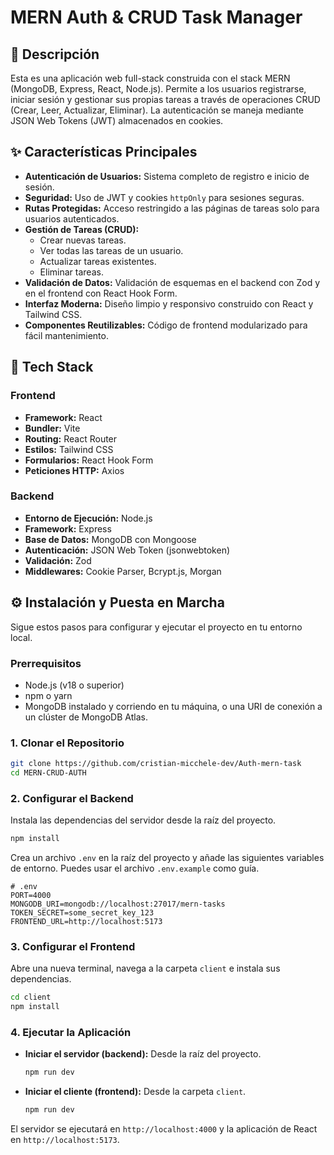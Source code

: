# MERN Auth & CRUD Task Manager

## 📝 Descripción

Esta es una aplicación web full-stack construida con el stack MERN (MongoDB, Express, React, Node.js). Permite a los usuarios registrarse, iniciar sesión y gestionar sus propias tareas a través de operaciones CRUD (Crear, Leer, Actualizar, Eliminar). La autenticación se maneja mediante JSON Web Tokens (JWT) almacenados en cookies.

## ✨ Características Principales

-   **Autenticación de Usuarios:** Sistema completo de registro e inicio de sesión.
-   **Seguridad:** Uso de JWT y cookies `httpOnly` para sesiones seguras.
-   **Rutas Protegidas:** Acceso restringido a las páginas de tareas solo para usuarios autenticados.
-   **Gestión de Tareas (CRUD):**
    -   Crear nuevas tareas.
    -   Ver todas las tareas de un usuario.
    -   Actualizar tareas existentes.
    -   Eliminar tareas.
-   **Validación de Datos:** Validación de esquemas en el backend con Zod y en el frontend con React Hook Form.
-   **Interfaz Moderna:** Diseño limpio y responsivo construido con React y Tailwind CSS.
-   **Componentes Reutilizables:** Código de frontend modularizado para fácil mantenimiento.

## 🚀 Tech Stack

### Frontend
-   **Framework:** React
-   **Bundler:** Vite
-   **Routing:** React Router
-   **Estilos:** Tailwind CSS
-   **Formularios:** React Hook Form
-   **Peticiones HTTP:** Axios

### Backend
-   **Entorno de Ejecución:** Node.js
-   **Framework:** Express
-   **Base de Datos:** MongoDB con Mongoose
-   **Autenticación:** JSON Web Token (jsonwebtoken)
-   **Validación:** Zod
-   **Middlewares:** Cookie Parser, Bcrypt.js, Morgan

## ⚙️ Instalación y Puesta en Marcha

Sigue estos pasos para configurar y ejecutar el proyecto en tu entorno local.

### Prerrequisitos

-   Node.js (v18 o superior)
-   npm o yarn
-   MongoDB instalado y corriendo en tu máquina, o una URI de conexión a un clúster de MongoDB Atlas.

### 1. Clonar el Repositorio

```bash
git clone https://github.com/cristian-micchele-dev/Auth-mern-task
cd MERN-CRUD-AUTH
```

### 2. Configurar el Backend

Instala las dependencias del servidor desde la raíz del proyecto.

```bash
npm install
```

Crea un archivo `.env` en la raíz del proyecto y añade las siguientes variables de entorno. Puedes usar el archivo `.env.example` como guía.

```env
# .env
PORT=4000
MONGODB_URI=mongodb://localhost:27017/mern-tasks
TOKEN_SECRET=some_secret_key_123
FRONTEND_URL=http://localhost:5173
```

### 3. Configurar el Frontend

Abre una nueva terminal, navega a la carpeta `client` e instala sus dependencias.

```bash
cd client
npm install
```

### 4. Ejecutar la Aplicación

-   **Iniciar el servidor (backend):** Desde la raíz del proyecto.
    ```bash
    npm run dev
    ```

-   **Iniciar el cliente (frontend):** Desde la carpeta `client`.
    ```bash
    npm run dev
    ```

El servidor se ejecutará en `http://localhost:4000` y la aplicación de React en `http://localhost:5173`.
